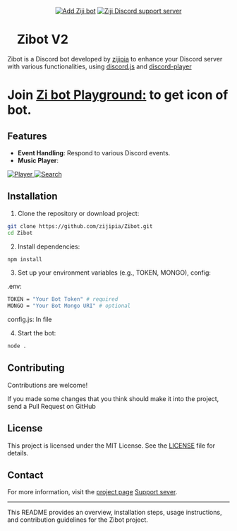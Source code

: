 <p align="center">
    <a href="https://discord.com/oauth2/authorize?client_id=1005716197259612193"><img src="https://img.shields.io/badge/ADD_Bot-Ziji_Bot?style=for-the-badge&label=Ziji%20Bot&color=%237289DA" alt="Add Ziji bot"></a>
    <a href="https://discord.gg/zaskhD7PTW"><img src="https://img.shields.io/discord/1007597270704869387?style=for-the-badge&color=%237289DA" alt="Ziji Discord support server"></a>
</p>

# [<img src="https://raw.githubusercontent.com/zijipia/zijipia/main/Assets/ZijiAvt.gif" width="15"/>](./) Zibot V2
Zibot is a Discord bot developed by [zijipia](https://github.com/zijipia) to enhance your Discord server with various functionalities, using [discord.js](https://discord.js.org/) and [discord-player](https://discord-player.js.org/) 
# Join [Zi bot Playground:](https://discord.gg/32GkbyXtbA) to get icon of bot.
## Features
- **Event Handling**: Respond to various Discord events.
- **Music Player**:
<p>
  <div class="image">
    <a href="./" data-sub-html="Description">
      <img alt="Player" src="https://raw.githubusercontent.com/zijipia/zijipia/Ziji-Discord-Bot-Image/Assets/Player.png" />
      <img alt="Search" src="https://github.com/zijipia/zijipia/blob/Ziji-Discord-Bot-Image/Assets/search.png" />
    </a>
  </div>
</p>


## Installation
1. Clone the repository or download project:

```bash
git clone https://github.com/zijipia/Zibot.git
cd Zibot
```
2. Install dependencies:

```bash
npm install
```
3. Set up your environment variables (e.g., TOKEN, MONGO), config:

.env:
```bash
TOKEN = "Your Bot Token" # required
MONGO = "Your Bot Mongo URI" # optional
```
config.js: In file

4. Start the bot:

```bash
node .
```

## Contributing
Contributions are welcome!

If you made some changes that you think should make it into the project, send a Pull Request on GitHub


## License
This project is licensed under the MIT License. See the [LICENSE](./blob/main/LICENSE) file for details.

## Contact
For more information, visit the [project page](https://github.com/zijipia/Ziji-bot-discord) [Support sever](https://discord.gg/GQyJkZDtdX).

***
This README provides an overview, installation steps, usage instructions, and contribution guidelines for the Zibot project.
